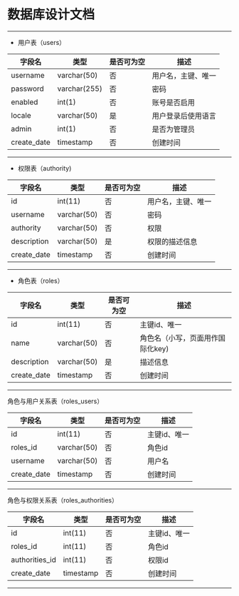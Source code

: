# 数据库设计文档

* * *

- 用户表（users）

| 字段名         | 类型           | 是否可为空 | 描述        |
| ----------- | ------------ | ----- | --------- |
| username    | varchar(50)  | 否     | 用户名，主键、唯一 |
| password    | varchar(255) | 否     | 密码        |
| enabled     | int(1)       | 否     | 账号是否启用    |
| locale      | varchar(50)  | 是     | 用户登录后使用语言 |
| admin       | int(1)       | 否     | 是否为管理员    |
| create_date | timestamp    | 否     | 创建时间      |

* * *

- 权限表（authority)

| 字段名         | 类型          | 是否可为空 | 描述        |
| ----------- | ----------- | ----- | --------- |
| id          | int(11)     | 否     | 用户名，主键、唯一 |
| username    | varchar(50) | 否     | 密码        |
| authority   | varchar(50) | 否     | 权限        |
| description | varchar(50) | 是     | 权限的描述信息   |
| create_date | timestamp   | 否     | 创建时间      |

* * *

- 角色表（roles）

| 字段名         | 类型          | 是否可为空 | 描述                 |
| ----------- | ----------- | ----- | ------------------ |
| id          | int(11)     | 否     | 主键id、唯一            |
| name        | varchar(50) | 否     | 角色名（小写，页面用作国际化key) |
| description | varchar(50) | 是     | 描述信息                   |
| create_date | timestamp   | 否     | 创建时间               |

* * *

角色与用户关系表（roles_users）

| 字段名         | 类型          | 是否可为空 | 描述      |
| ----------- | ----------- | ----- | ------- |
| id          | int(11)     | 否     | 主键id、唯一 |
| roles_id    | varchar(50) | 否     | 角色id    |
| username    | varchar(50) | 否     | 用户名     |
| create_date | timestamp   | 否     | 创建时间    |

* * *

角色与权限关系表（roles_authorities）

| 字段名            | 类型        | 是否可为空 | 描述      |
| -------------- | --------- | ----- | ------- |
| id             | int(11)   | 否     | 主键id、唯一 |
| roles_id       | int(11)   | 否     | 角色id    |
| authorities_id | int(11)   | 否     | 权限id    |
| create_date    | timestamp | 否     | 创建时间    |

* * *
